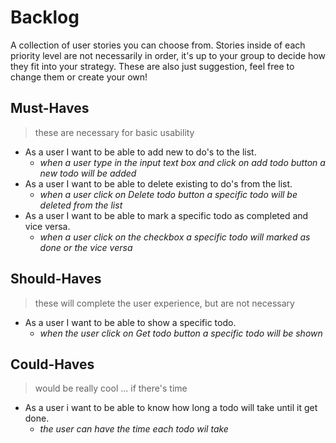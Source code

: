# Backlog

A collection of user stories you can choose from.  Stories inside of each priority level are not necessarily in order, it's up to your group to decide how they fit into your strategy.  These are also just suggestion, feel free to change them or create your own!

## Must-Haves

> these are necessary for basic usability

- As a user I want to be able to add new to do's to the list.
  - _when a user type in the input text box and click on add todo button a new todo will be added_
- As a user I want to be able to delete existing to do's from the list.
  - _when a user click on Delete todo button a specific todo will be deleted from the list_
- As a user I want to be able to mark a specific todo as completed and vice versa. 
  - _when a user click on the checkbox a specific todo will marked as done or the vice versa_

## Should-Haves

> these will complete the user experience, but are not necessary

- As a user I want to be able to show a specific todo.
  - _when the user click on Get todo button a specific todo will be shown_

## Could-Haves

> would be really cool ... if there's time

- As a user i want to be able to know how long a todo will take until it get done.
  - _the user can have the time each todo wil take_

